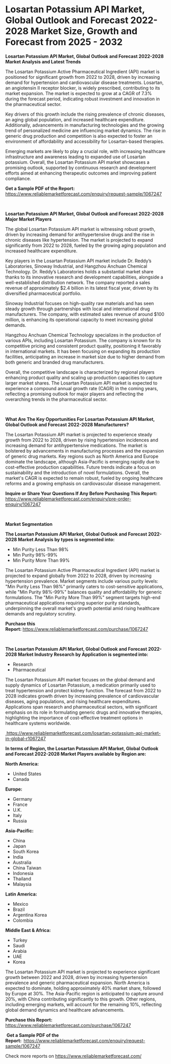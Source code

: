 <p><h1>Losartan Potassium API Market, Global Outlook and Forecast 2022-2028 Market Size, Growth and Forecast from 2025 - 2032</h1></p><p><strong>Losartan Potassium API Market, Global Outlook and Forecast 2022-2028 Market Analysis and Latest Trends</strong></p>
<p><p>The Losartan Potassium Active Pharmaceutical Ingredient (API) market is positioned for significant growth from 2022 to 2028, driven by increasing demand for hypertension and cardiovascular disease treatments. Losartan, an angiotensin II receptor blocker, is widely prescribed, contributing to its market expansion. The market is expected to grow at a CAGR of 7.3% during the forecast period, indicating robust investment and innovation in the pharmaceutical sector.</p><p>Key drivers of this growth include the rising prevalence of chronic diseases, an aging global population, and increased healthcare expenditure. Additionally, advancements in manufacturing technologies and the growing trend of personalized medicine are influencing market dynamics. The rise in generic drug production and competition is also expected to foster an environment of affordability and accessibility for Losartan-based therapies.</p><p>Emerging markets are likely to play a crucial role, with increasing healthcare infrastructure and awareness leading to expanded use of Losartan potassium. Overall, the Losartan Potassium API market showcases a promising outlook, supported by continuous research and development efforts aimed at enhancing therapeutic outcomes and improving patient compliance.</p></p>
<p><strong>Get a Sample PDF of the Report:&nbsp;</strong> <a href="https://www.reliablemarketforecast.com/enquiry/request-sample/1067247?utm_campaign=2314&utm_medium=2&utm_source=Github&utm_content=ia&utm_term=21032025&utm_id=losartan-potassium-api-market-global-outlook-and-forecast-2022-2028">https://www.reliablemarketforecast.com/enquiry/request-sample/1067247</a></p>
<p>&nbsp;</p>
<p><strong>Losartan Potassium API Market, Global Outlook and Forecast 2022-2028 Major Market Players</strong></p>
<p><p>The global Losartan Potassium API market is witnessing robust growth, driven by increasing demand for antihypertensive drugs and the rise in chronic diseases like hypertension. The market is projected to expand significantly from 2022 to 2028, fueled by the growing aging population and increased healthcare expenditure.</p><p>Key players in the Losartan Potassium API market include Dr. Reddy’s Laboratories, Sinoway Industrial, and Hangzhou Anchuan Chemical Technology. Dr. Reddy’s Laboratories holds a substantial market share thanks to its innovative research and development capabilities, alongside a well-established distribution network. The company reported a sales revenue of approximately $2.4 billion in its latest fiscal year, driven by its diversified pharmaceutical portfolio.</p><p>Sinoway Industrial focuses on high-quality raw materials and has seen steady growth through partnerships with local and international drug manufacturers. The company, with estimated sales revenue of around $100 million, is enhancing its operational capacity to meet increasing global demands. </p><p>Hangzhou Anchuan Chemical Technology specializes in the production of various APIs, including Losartan Potassium. The company is known for its competitive pricing and consistent product quality, positioning it favorably in international markets. It has been focusing on expanding its production facilities, anticipating an increase in market size due to higher demand from both generic and branded drug manufacturers.</p><p>Overall, the competitive landscape is characterized by regional players enhancing product quality and scaling up production capacities to capture larger market shares. The Losartan Potassium API market is expected to experience a compound annual growth rate (CAGR) in the coming years, reflecting a promising outlook for major players and reflecting the overarching trends in the pharmaceutical sector.</p></p>
<p>&nbsp;</p>
<p><strong>What Are The Key Opportunities For Losartan Potassium API Market, Global Outlook and Forecast 2022-2028 Manufacturers?</strong></p>
<p><p>The Losartan Potassium API market is projected to experience steady growth from 2022 to 2028, driven by rising hypertension incidences and increasing demand for antihypertensive medications. The market is bolstered by advancements in manufacturing processes and the expansion of generic drug markets. Key regions such as North America and Europe dominate the landscape, although Asia-Pacific is emerging rapidly due to cost-effective production capabilities. Future trends indicate a focus on sustainability and the introduction of novel formulations. Overall, the market's CAGR is expected to remain robust, fueled by ongoing healthcare reforms and a growing emphasis on cardiovascular disease management.</p></p>
<p><strong>Inquire or Share Your Questions If Any Before Purchasing This Report:</strong> <a href="https://www.reliablemarketforecast.com/enquiry/pre-order-enquiry/1067247?utm_campaign=2314&utm_medium=2&utm_source=Github&utm_content=ia&utm_term=21032025&utm_id=losartan-potassium-api-market-global-outlook-and-forecast-2022-2028">https://www.reliablemarketforecast.com/enquiry/pre-order-enquiry/1067247</a></p>
<p>&nbsp;</p>
<p><strong>Market Segmentation</strong></p>
<p><strong>The Losartan Potassium API Market, Global Outlook and Forecast 2022-2028 Market Analysis by types is segmented into:</strong></p>
<p><ul><li>Min Purity Less Than 98%</li><li>Min Purity 98%-99%</li><li>Min Purity More Than 99%</li></ul></p>
<p><p>The Losartan Potassium Active Pharmaceutical Ingredient (API) market is projected to expand globally from 2022 to 2028, driven by increasing hypertension prevalence. Market segments include various purity levels: "Min Purity Less Than 98%" primarily caters to cost-sensitive applications, while "Min Purity 98%-99%" balances quality and affordability for generic formulations. The "Min Purity More Than 99%" segment targets high-end pharmaceutical applications requiring superior purity standards, underpinning the overall market's growth potential amid rising healthcare demands and regulatory scrutiny.</p></p>
<p><strong>Purchase this Report:&nbsp;</strong><a href="https://www.reliablemarketforecast.com/purchase/1067247?utm_campaign=2314&utm_medium=2&utm_source=Github&utm_content=ia&utm_term=21032025&utm_id=losartan-potassium-api-market-global-outlook-and-forecast-2022-2028">https://www.reliablemarketforecast.com/purchase/1067247</a></p>
<p>&nbsp;</p>
<p><strong>The Losartan Potassium API Market, Global Outlook and Forecast 2022-2028 Market Industry Research by Application is segmented into:</strong></p>
<p><ul><li>Research</li><li>Pharmaceutical</li></ul></p>
<p><p>The Losartan Potassium API market focuses on the global demand and supply dynamics of Losartan Potassium, a medication primarily used to treat hypertension and protect kidney function. The forecast from 2022 to 2028 indicates growth driven by increasing prevalence of cardiovascular diseases, aging populations, and rising healthcare expenditures. Applications span research and pharmaceutical sectors, with significant emphasis on its role in formulating generic drugs and innovative therapies, highlighting the importance of cost-effective treatment options in healthcare systems worldwide.</p></p>
<p><a href="https://www.reliablemarketforecast.com/losartan-potassium-api-market-in-global-r1067247?utm_campaign=2314&utm_medium=2&utm_source=Github&utm_content=ia&utm_term=21032025&utm_id=losartan-potassium-api-market-global-outlook-and-forecast-2022-2028">&nbsp;https://www.reliablemarketforecast.com/losartan-potassium-api-market-in-global-r1067247</a></p>
<p><strong>In terms of Region, the Losartan Potassium API Market, Global Outlook and Forecast 2022-2028 Market Players available by Region are:</strong></p>
<p>
    <p> <strong> North America: </strong>
        <ul>
            <li>United States</li>
            <li>Canada</li>
        </ul>
        </p> 
    <p> <strong> Europe: </strong>
        <ul>
            <li>Germany</li>
            <li>France</li>
            <li>U.K.</li>
            <li>Italy</li>
            <li>Russia</li>
        </ul>
        </p> 
    <p> <strong> Asia-Pacific: </strong>
        <ul>
            <li>China</li>
            <li>Japan</li>
            <li>South Korea</li>
            <li>India</li>
            <li>Australia</li>
            <li>China Taiwan</li>
            <li>Indonesia</li>
            <li>Thailand</li>
            <li>Malaysia</li>
        </ul>
        </p> 
    <p> <strong> Latin America: </strong>
        <ul>
            <li>Mexico</li>
            <li>Brazil</li>
            <li>Argentina Korea</li>
            <li>Colombia</li>
        </ul>
        </p> 
    <p> <strong> Middle East & Africa: </strong>
        <ul>
            <li>Turkey</li>
            <li>Saudi</li>
            <li>Arabia</li>
            <li>UAE</li>
            <li>Korea</li>
        </ul>
    </p>
    </p>
<p><p>The Losartan Potassium API market is projected to experience significant growth between 2022 and 2028, driven by increasing hypertension prevalence and generic pharmaceutical expansion. North America is expected to dominate, holding approximately 40% market share, followed by Europe at 30%. The Asia-Pacific region is anticipated to capture around 20%, with China contributing significantly to this growth. Other regions, including emerging markets, will account for the remaining 10%, reflecting global demand dynamics and healthcare advancements.</p></p>
<p><strong>Purchase this Report: </strong><a href="https://www.reliablemarketforecast.com/purchase/1067247?utm_campaign=2314&utm_medium=2&utm_source=Github&utm_content=ia&utm_term=21032025&utm_id=losartan-potassium-api-market-global-outlook-and-forecast-2022-2028">https://www.reliablemarketforecast.com/purchase/1067247</a></p>
<p>&nbsp;<strong>Get a Sample PDF of the Report:&nbsp;&nbsp;</strong><a href="https://www.reliablemarketforecast.com/enquiry/request-sample/1067247?utm_campaign=2314&utm_medium=2&utm_source=Github&utm_content=ia&utm_term=21032025&utm_id=losartan-potassium-api-market-global-outlook-and-forecast-2022-2028">https://www.reliablemarketforecast.com/enquiry/request-sample/1067247</a></p>
<p><strong></strong></p>
<p>Check more reports on <a href="https://www.reliablemarketforecast.com/?utm_campaign=2314&utm_medium=2&utm_source=Github&utm_content=ia&utm_term=21032025&utm_id=losartan-potassium-api-market-global-outlook-and-forecast-2022-2028">https://www.reliablemarketforecast.com/</a></p>